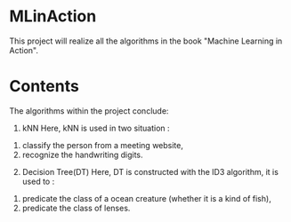 # MLinAction
This project will realize all the algorithms in the book "Machine Learning in Action".


# Contents
The algorithms within the project conclude:
1. kNN
  Here, kNN is used in two situation :
  1) classify the person from a meeting website,
  2) recognize the handwriting digits.

2. Decision Tree(DT)
  Here, DT is constructed with the ID3 algorithm, it is used to :
  1) predicate the class of a ocean creature (whether it is a kind of fish),
  2) predicate the class of lenses.
